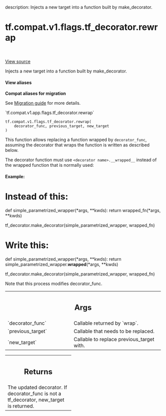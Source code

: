description: Injects a new target into a function built by make_decorator.

<div itemscope itemtype="http://developers.google.com/ReferenceObject">
<meta itemprop="name" content="tf.compat.v1.flags.tf_decorator.rewrap" />
<meta itemprop="path" content="Stable" />
</div>

# tf.compat.v1.flags.tf_decorator.rewrap

<!-- Insert buttons and diff -->

<table class="tfo-notebook-buttons tfo-api nocontent" align="left">

</table>

<a target="_blank" href="/code/stable/tensorflow/python/util/tf_decorator.py">View source</a>



Injects a new target into a function built by make_decorator.

<section class="expandable">
  <h4 class="showalways">View aliases</h4>
  <p>
<b>Compat aliases for migration</b>
<p>See
<a href="https://www.tensorflow.org/guide/migrate">Migration guide</a> for
more details.</p>
<p>`tf.compat.v1.app.flags.tf_decorator.rewrap`</p>
</p>
</section>

<pre class="devsite-click-to-copy prettyprint lang-py tfo-signature-link">
<code>tf.compat.v1.flags.tf_decorator.rewrap(
    decorator_func, previous_target, new_target
)
</code></pre>



<!-- Placeholder for "Used in" -->

This function allows replacing a function wrapped by `decorator_func`,
assuming the decorator that wraps the function is written as described below.

The decorator function must use `<decorator name>.__wrapped__` instead of the
wrapped function that is normally used:

#### Example:


# Instead of this:
def simple_parametrized_wrapper(*args, **kwds):
  return wrapped_fn(*args, **kwds)

tf_decorator.make_decorator(simple_parametrized_wrapper, wrapped_fn)

# Write this:
def simple_parametrized_wrapper(*args, **kwds):
  return simple_parametrized_wrapper.__wrapped__(*args, **kwds)

tf_decorator.make_decorator(simple_parametrized_wrapper, wrapped_fn)


Note that this process modifies decorator_func.

<!-- Tabular view -->
 <table class="responsive fixed orange">
<colgroup><col width="214px"><col></colgroup>
<tr><th colspan="2"><h2 class="add-link">Args</h2></th></tr>

<tr>
<td>
`decorator_func`
</td>
<td>
Callable returned by `wrap`.
</td>
</tr><tr>
<td>
`previous_target`
</td>
<td>
Callable that needs to be replaced.
</td>
</tr><tr>
<td>
`new_target`
</td>
<td>
Callable to replace previous_target with.
</td>
</tr>
</table>



<!-- Tabular view -->
 <table class="responsive fixed orange">
<colgroup><col width="214px"><col></colgroup>
<tr><th colspan="2"><h2 class="add-link">Returns</h2></th></tr>
<tr class="alt">
<td colspan="2">
The updated decorator. If decorator_func is not a tf_decorator, new_target
is returned.
</td>
</tr>

</table>


